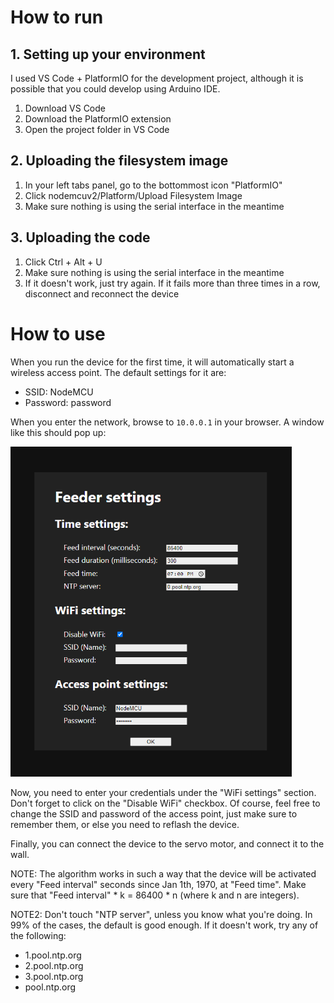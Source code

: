# How to run

## 1. Setting up your environment

I used VS Code + PlatformIO for the development project, although it is possible that you could develop using Arduino IDE.

1. Download VS Code
2. Download the PlatformIO extension
3. Open the project folder in VS Code

## 2. Uploading the filesystem image

1. In your left tabs panel, go to the bottommost icon "PlatformIO"
2. Click nodemcuv2/Platform/Upload Filesystem Image
3. Make sure nothing is using the serial interface in the meantime

## 3. Uploading the code

1. Click Ctrl + Alt + U
2. Make sure nothing is using the serial interface in the meantime
3. If it doesn't work, just try again. If it fails more than three times in a row, disconnect and reconnect the device

# How to use

When you run the device for the first time, it will automatically start a wireless access point. The default settings for it are:

- SSID: NodeMCU
- Password: password

When you enter the network, browse to `10.0.0.1` in your browser. A window like this should pop up:

<img src="images/1.png" width="450px"/>

Now, you need to enter your credentials under the "WiFi settings" section. Don't forget to click on the "Disable WiFi" checkbox. Of course, feel free to change the SSID and password of the access point, just make sure to remember them, or else you need to reflash the device.

Finally, you can connect the device to the servo motor, and connect it to the wall.

NOTE: The algorithm works in such a way that the device will be activated every "Feed interval" seconds since Jan 1th, 1970, at "Feed time". Make sure that "Feed interval" * k = 86400 * n (where k and n are integers).

NOTE2: Don't touch "NTP server", unless you know what you're doing. In 99% of the cases, the default is good enough. If it doesn't work, try any of the following:

- 1.pool.ntp.org
- 2.pool.ntp.org
- 3.pool.ntp.org
- pool.ntp.org
